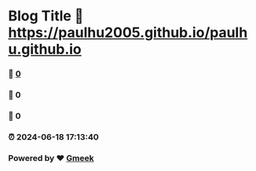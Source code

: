 # Blog Title :link: https://paulhu2005.github.io/paulhu.github.io 
### :page_facing_up: [0](https://paulhu2005.github.io/paulhu.github.io/tag.html) 
### :speech_balloon: 0 
### :hibiscus: 0 
### :alarm_clock: 2024-06-18 17:13:40 
### Powered by :heart: [Gmeek](https://github.com/Meekdai/Gmeek)

